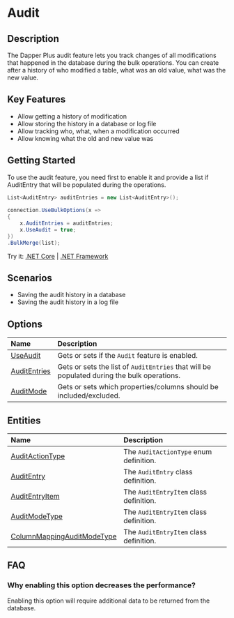 # Audit

## Description

The Dapper Plus audit feature lets you track changes of all modifications that happened in the database during the bulk operations. You can create after a history of who modified a table, what was an old value, what was the new value.

## Key Features

- Allow getting a history of modification
- Allow storing the history in a database or log file
- Allow tracking who, what, when a modification occurred
- Allow knowing what the old and new value was

## Getting Started

To use the audit feature, you need first to enable it and provide a list if AuditEntry that will be populated during the operations.

```csharp
List<AuditEntry> auditEntries = new List<AuditEntry>(); 
        
connection.UseBulkOptions(x => 
{ 
    x.AuditEntries = auditEntries; 
    x.UseAudit = true;
})
.BulkMerge(list);
```

Try it: [.NET Core](https://dotnetfiddle.net/cjasQV) | [.NET Framework](https://dotnetfiddle.net/s8wLF9)

## Scenarios

- Saving the audit history in a database
- Saving the audit history in a log file

## Options

| Name                               | Description                                                           |
|:-----------------------------------|:----------------------------------------------------------------------|
|[UseAudit](use-audit.md)  | Gets or sets if the `Audit` feature is enabled. |
|[AuditEntries](audit-entries.md)  | Gets or sets the list of `AuditEntries` that will be populated during the bulk operations. |
|[AuditMode](audit-mode.md)  | Gets or sets which properties/columns should be included/excluded. |

## Entities

| Name                               | Description                                                           |
|:-----------------------------------|:----------------------------------------------------------------------|
|[AuditActionType](audit-action-type.md) | The `AuditActionType` enum definition.  |
|[AuditEntry](audit-entry.md) | The `AuditEntry` class definition. |
|[AuditEntryItem](audit-entry-item.md) | The `AuditEntryItem` class definition. |
|[AuditModeType](audit-mode-type.md) | The `AuditEntryItem` class definition. |
|[ColumnMappingAuditModeType](column-mapping-audit-mode-type.md) | The `AuditEntryItem` class definition. |

## FAQ

### Why enabling this option decreases the performance?

Enabling this option will require additional data to be returned from the database.
